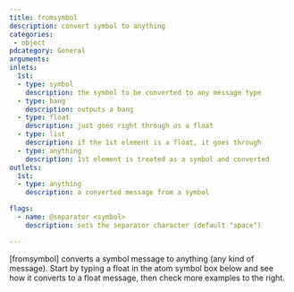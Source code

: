 ```yaml
---
title: fromsymbol
description: convert symbol to anything
categories:
 - object
pdcategory: General
arguments:
inlets:
  1st:
  - type: symbol
    description: the symbol to be converted to any message type
  - type: bang
    description: outputs a bang
  - type: float
    description: just goes right through as a float
  - type: list
    description: if the 1st element is a float, it goes through
  - type: anything
    description: 1st element is treated as a symbol and converted
outlets:
  1st:
  - type: anything
    description: a converted message from a symbol

flags:
  - name: @separator <symbol>
    description: sets the separator character (default "space")

---
```


[fromsymbol] converts a symbol message to anything (any kind of message). Start by typing a float in the atom symbol box below and see how it converts to a float message, then check more examples to the right.

